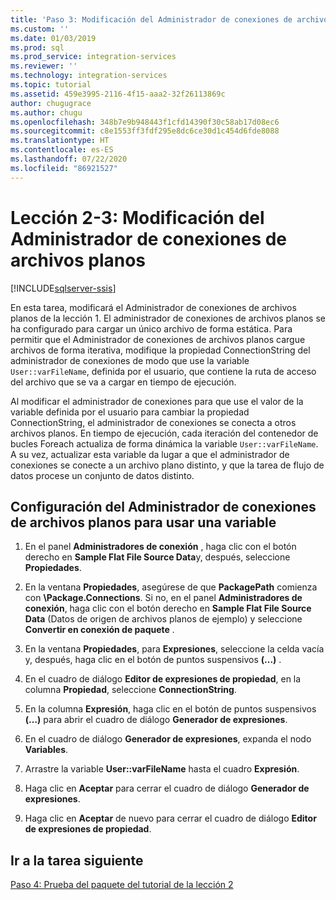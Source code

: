 ```yaml
---
title: 'Paso 3: Modificación del Administrador de conexiones de archivos planos | Microsoft Docs'
ms.custom: ''
ms.date: 01/03/2019
ms.prod: sql
ms.prod_service: integration-services
ms.reviewer: ''
ms.technology: integration-services
ms.topic: tutorial
ms.assetid: 459e3995-2116-4f15-aaa2-32f26113869c
author: chugugrace
ms.author: chugu
ms.openlocfilehash: 348b7e9b948443f1cfd14390f30c58ab17d08ec6
ms.sourcegitcommit: c8e1553ff3fdf295e8dc6ce30d1c454d6fde8088
ms.translationtype: HT
ms.contentlocale: es-ES
ms.lasthandoff: 07/22/2020
ms.locfileid: "86921527"
---
```

# <a name="lesson-2-3-modify-the-flat-file-connection-manager"></a>Lección 2-3: Modificación del Administrador de conexiones de archivos planos

[!INCLUDE[sqlserver-ssis](../includes/applies-to-version/sqlserver-ssis.md)]

En esta tarea, modificará el Administrador de conexiones de archivos planos de la lección 1. El administrador de conexiones de archivos planos se ha configurado para cargar un único archivo de forma estática. Para permitir que el Administrador de conexiones de archivos planos cargue archivos de forma iterativa, modifique la propiedad ConnectionString del administrador de conexiones de modo que use la variable `User::varFileName`, definida por el usuario, que contiene la ruta de acceso del archivo que se va a cargar en tiempo de ejecución.  
  
Al modificar el administrador de conexiones para que use el valor de la variable definida por el usuario para cambiar la propiedad ConnectionString, el administrador de conexiones se conecta a otros archivos planos. En tiempo de ejecución, cada iteración del contenedor de bucles Foreach actualiza de forma dinámica la variable `User::varFileName`. A su vez, actualizar esta variable da lugar a que el administrador de conexiones se conecte a un archivo plano distinto, y que la tarea de flujo de datos procese un conjunto de datos distinto.  
  
## <a name="configure-the-flat-file-connection-manager-to-use-a-variable"></a>Configuración del Administrador de conexiones de archivos planos para usar una variable  
  
1.  En el panel **Administradores de conexión** , haga clic con el botón derecho en **Sample Flat File Source Data**y, después, seleccione **Propiedades**.  

2.  En la ventana **Propiedades**, asegúrese de que **PackagePath** comienza con **\Package.Connections**. Si no, en el panel **Administradores de conexión**, haga clic con el botón derecho en **Sample Flat File Source Data** (Datos de origen de archivos planos de ejemplo) y seleccione **Convertir en conexión de paquete** .
  
3.  En la ventana **Propiedades**, para **Expresiones**, seleccione la celda vacía y, después, haga clic en el botón de puntos suspensivos **(...)** .  
  
4.  En el cuadro de diálogo **Editor de expresiones de propiedad**, en la columna **Propiedad**, seleccione **ConnectionString**.  
  
5.  En la columna **Expresión**, haga clic en el botón de puntos suspensivos **(…)** para abrir el cuadro de diálogo **Generador de expresiones**.  
  
6.  En el cuadro de diálogo **Generador de expresiones**, expanda el nodo **Variables**.  
  
7.  Arrastre la variable **User::varFileName** hasta el cuadro **Expresión**.  
  
8.  Haga clic en **Aceptar** para cerrar el cuadro de diálogo **Generador de expresiones**.  
  
9.  Haga clic en **Aceptar** de nuevo para cerrar el cuadro de diálogo **Editor de expresiones de propiedad**.  
  
## <a name="go-to-next-task"></a>Ir a la tarea siguiente  
[Paso 4: Prueba del paquete del tutorial de la lección 2](../integration-services/lesson-2-4-testing-the-lesson-2-tutorial-package.md)  
  
  
  
